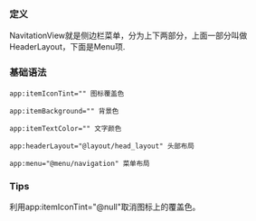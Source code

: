 ### 定义

NavitationView就是侧边栏菜单，分为上下两部分，上面一部分叫做HeaderLayout，下面是Menu项.

### 基础语法

    app:itemIconTint="" 图标覆盖色

    app:itemBackground="" 背景色

    app:itemTextColor="" 文字颜色

    app:headerLayout="@layout/head_layout" 头部布局

    app:menu="@menu/navigation" 菜单布局

### Tips

利用app:itemIconTint="@null"取消图标上的覆盖色。


